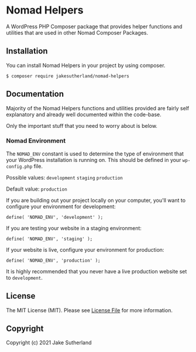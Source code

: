 # Nomad Helpers

A WordPress PHP Composer package that provides helper functions and utilities that are used in other Nomad Composer Packages.

## Installation

You can install Nomad Helpers in your project by using composer.

```
$ composer require jakesutherland/nomad-helpers
```

## Documentation

Majority of the Nomad Helpers functions and utilities provided are fairly self explanatory and already well documented within the code-base.

Only the important stuff that you need to worry about is below.

### Nomad Environment

The `NOMAD_ENV` constant is used to determine the type of environment that your WordPress installation is running on. This should be defined in your `wp-config.php` file.

Possible values: `development` `staging` `production`

Default value: `production`

If you are building out your project locally on your computer, you'll want to configure your environment for development:

```
define( 'NOMAD_ENV', 'development' );
```

If you are testing your website in a staging environment:

```
define( 'NOMAD_ENV', 'staging' );
```

If your website is live, configure your environment for production:

```
define( 'NOMAD_ENV', 'production' );
```

It is highly recommended that you never have a live production website set to `development`.


## License

The MIT License (MIT). Please see [License File](https://github.com/jakesutherland/nomad-helpers/blob/master/LICENSE) for more information.

## Copyright

Copyright (c) 2021 Jake Sutherland
